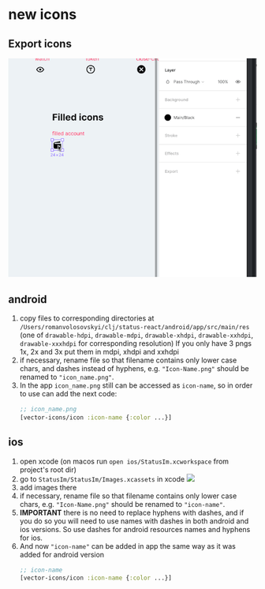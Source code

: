 # new icons

## Export icons

![](./export-icons.gif)

## android
1. copy files to corresponding directories at `/Users/romanvolosovskyi/clj/status-react/android/app/src/main/res` (one of `drawable-hdpi`, `drawable-mdpi`, `drawable-xhdpi`, `drawable-xxhdpi`, `drawable-xxxhdpi` for corresponding resolution)
If you only have 3 pngs 1x, 2x and 3x put them in mdpi, xhdpi and xxhdpi 
3. if necessary, rename file so that filename contains only lower case chars, and dashes instead of hyphens, e.g. `"Icon-Name.png"` should be renamed to `"icon_name.png"`.
4. In the app `icon_name.png` still can be accessed as `icon-name`, so in order to use can add the next code:
    ```clojure
    ;; icon_name.png
    [vector-icons/icon :icon-name {:color ...}] 
    ```
    
## ios
1. open xcode (on macos run `open ios/StatusIm.xcworkspace` from project's root dir)
2. go to `StatusIm/StatusIm/Images.xcassets` in xcode
![](https://notes.status.im/uploads/upload_be25e49db97cb114ff4aa0c9d94422fa.png)
3. add images there
4.  if necessary, rename file so that filename contains only lower case chars, e.g. `"Icon-Name.png"` should be renamed to `"icon-name"`.
5.  **IMPORTANT** there is no need to replace hyphens with dashes, and if you do so you will need to use names with dashes in both android and ios versions. So use dashes for android resources names and hyphens for ios.
6.  And now `"icon-name"` can be added in app the same way as it was added for android version
    ```clojure
    ;; icon-name
    [vector-icons/icon :icon-name {:color ...}] 
    ```
